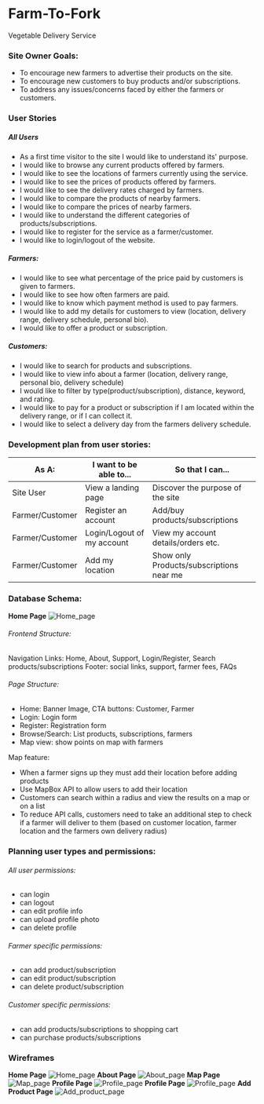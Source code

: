 # Farm-To-Fork

Vegetable Delivery Service

### Site Owner Goals:

- To encourage new farmers to advertise their products on the site.
- To encourage new customers to buy products and/or subscriptions.
- To address any issues/concerns faced by either the farmers or customers.

### User Stories

##### All Users

- As a first time visitor to the site I would like to understand its' purpose.
- I would like to browse any current products offered by farmers.
- I would like to see the locations of farmers currently using the service.
- I would like to see the prices of products offered by farmers.
- I would like to see the delivery rates charged by farmers.
- I would like to compare the products of nearby farmers.
- I would like to compare the prices of nearby farmers.
- I would like to understand the different categories of products/subscriptions.
- I would like to register for the service as a farmer/customer.
- I would like to login/logout of the website.

##### Farmers:

- I would like to see what percentage of the price paid by customers is given to farmers.
- I would like to see how often farmers are paid.
- I would like to know which payment method is used to pay farmers.
- I would like to add my details for customers to view (location, delivery range, delivery schedule, personal bio).
- I would like to offer a product or subscription.

##### Customers:

- I would like to search for products and subscriptions.
- I would like to view info about a farmer (location, delivery range, personal bio, delivery schedule)
- I would like to filter by type(product/subscription), distance, keyword, and rating.
- I would like to pay for a product or subscription if I am located within the delivery range, or if I can collect it.
- I would like to select a delivery day from the farmers delivery schedule.

### Development plan from user stories:

| As A:           | I want to be able to...    | So that I can...                         |
| --------------- | -------------------------- | ---------------------------------------- |
| Site User       | View a landing page        | Discover the purpose of the site         |
| Farmer/Customer | Register an account        | Add/buy products/subscriptions           |
| Farmer/Customer | Login/Logout of my account | View my account details/orders etc.      |
| Farmer/Customer | Add my location            | Show only Products/subscriptions near me |

### Database Schema:

**Home Page** ![Home_page](docs/database_schema/schema.png)

###### Frontend Structure:

Navigation Links: Home, About, Support, Login/Register, Search products/subscriptions
Footer: social links, support, farmer fees, FAQs

###### Page Structure:

- Home: Banner Image, CTA buttons: Customer, Farmer
- Login: Login form
- Register: Registration form
- Browse/Search: List products, subscriptions, farmers
- Map view: show points on map with farmers

Map feature:

- When a farmer signs up they must add their location before adding products
- Use MapBox API to allow users to add their location
- Customers can search within a radius and view the results on a map or on a list
- To reduce API calls, customers need to take an additional step to check if a farmer will deliver to them (based on customer location, farmer location and the farmers own delivery radius)

### Planning user types and permissions:

###### All user permissions:

- can login
- can logout
- can edit profile info
- can upload profile photo
- can delete profile

###### Farmer specific permissions:

- can add product/subscription
- can edit product/subscription
- can delete product/subscription

###### Customer specific permissions:

- can add products/subscriptions to shopping cart
- can purchase products/subscriptions

### Wireframes

**Home Page** ![Home_page](docs/wireframes/home.png)
**About Page** ![About_page](docs/wireframes/about.png)
**Map Page** ![Map_page](docs/wireframes/map.png)
**Profile Page** ![Profile_page](docs/wireframes/profile.png)
**Profile Page** ![Profile_page](docs/wireframes/search.png)
**Add Product Page** ![Add_product_page](docs/wireframes/about.png)
